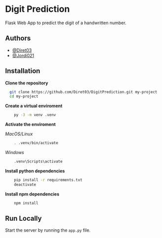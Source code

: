 
# Digit Prediction

Flask Web App to predict the digit of a handwritten number.




## Authors

- [@Diret03](https://github.com/Diret03/)
- [@Jordi021](https://github.com/Jordi021)

## Installation

**Clone the repository**

```bash
  git clone https://github.com/Diret03/DigitPrediction.git my-project
  cd my-project
```

**Create a virtual enviroment**
```bash
    py -3 -m venv .venv
```

**Activate the enviroment**

*MacOS/Linux*
```bash
    . .venv/bin/activate
 ```

*Windows*
```bash
    .venv\Scripts\activate
```

**Install python dependencies**
```bash
    pip install -r requirements.txt
    deactivate
```

**Install npm dependencies**

```bash
    npm install
```
## Run Locally


Start the server by running the `app.py` file.


